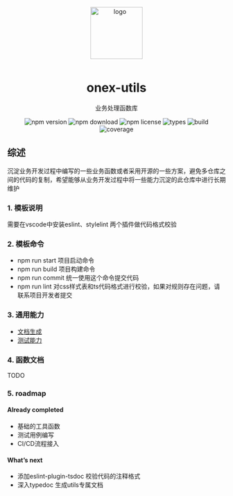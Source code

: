 <p align="center">
    <img alt="logo" src="https://avatars2.githubusercontent.com/u/74908967?s=400&u=d74d3e50e50171bb2930abca4f7bcf36697ff60a&v=4" width="120" height="120" style="margin-bottom: 10px;">
</p>

<h1 align="center">onex-utils</h1>

<p align="center">业务处理函数库</p>

<p align="center">
    <img src="https://badge.fury.io/js/onex-utils.svg" alt="npm version" />
    <img src="https://img.shields.io/npm/dt/onex-utils" alt="npm download" />
    <img src="https://img.shields.io/npm/l/onex-utils" alt="npm license" />
    <img src="https://img.shields.io/npm/types/onex-utils" alt="types" />
    <img src="https://travis-ci.org/unity-template/utils.svg?branch=master" alt="build" />
    <img src="https://codecov.io/github/unity-template/utils/coverage.svg?branch=master" alt="coverage" />
</p>

## 综述
沉淀业务开发过程中编写的一些业务函数或者采用开源的一些方案，避免多仓库之间的代码的复制，希望能够从业务开发过程中将一些能力沉淀的此仓库中进行长期维护

### 1. 模板说明
需要在vscode中安装eslint、stylelint 两个插件做代码格式校验

### 2. 模板命令
* npm run start 项目启动命令
* npm run build 项目构建命令
* npm run commit 统一使用这个命令提交代码
* npm run lint 对css样式表和ts代码格式进行校验，如果对规则存在问题，请联系项目开发者提交

### 3. 通用能力

* [文档生成](https://tsdoc.org/)
* [测试能力](https://jestjs.io/)

### 4. 函数文档
 TODO

### 5. roadmap
  
#### Already completed
* 基础的工具函数
* 测试用例编写
* CI/CD流程接入



#### What’s next
* 添加eslint-plugin-tsdoc 校验代码的注释格式
* 深入typedoc 生成utils专属文档

